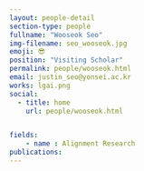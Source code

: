 ```yaml
---
layout: people-detail
section-type: people
fullname: "Wooseok Seo"
img-filename: seo_wooseok.jpg
emoji: 😎
position: "Visiting Scholar"
permalink: people/wooseok.html
email: justin_seo@yonsei.ac.kr
works: lgai.png
social:
  - title: home
    url: people/wooseok.html


fields:
    - name : Alignment Research
publications:
---
```

